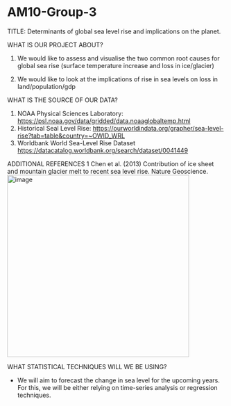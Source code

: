 # AM10-Group-3 

TITLE: Determinants of global sea level rise and implications on the planet. 

WHAT IS OUR PROJECT ABOUT?
1. We would like to assess and visualise the two common root causes for global sea rise (surface temperature increase and loss in ice/glacier) 

2. We would like to look at the implications of rise in sea levels on loss in land/population/gdp 

WHAT IS THE SOURCE OF OUR DATA?
1. NOAA Physical Sciences Laboratory: https://psl.noaa.gov/data/gridded/data.noaaglobaltemp.html 
2. Historical Seal Level Rise: https://ourworldindata.org/grapher/sea-level-rise?tab=table&country=~OWID_WRL
3. Worldbank World Sea-Level Rise Dataset https://datacatalog.worldbank.org/search/dataset/0041449

ADDITIONAL REFERENCES
1 Chen et al. (2013) Contribution of ice sheet and mountain glacier melt to recent sea level rise. Nature Geoscience.
<img width="419" alt="image" src="https://user-images.githubusercontent.com/35226411/144087150-04d24367-6417-4039-89da-2ac05bc4293a.png">


WHAT STATISTICAL TECHNIQUES WILL WE BE USING?
- We will aim to forecast the change in sea level for the upcoming years. For this, we will be either relying on time-series analysis or regression techniques.
